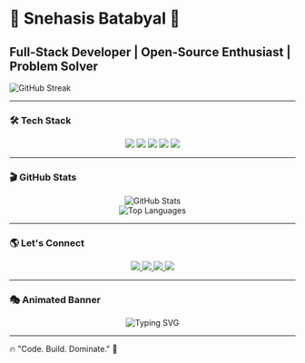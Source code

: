 # 🚀 Snehasis Batabyal 🚀

## Full-Stack Developer | Open-Source Enthusiast | Problem Solver

![GitHub Streak](https://streak-stats.demolab.com?user=Snehasis-007&theme=tokyonight_duo&hide_border=true)

---

### 🛠 Tech Stack  
<p align="center">
  <img src="https://img.shields.io/badge/C-00599C?style=for-the-badge&logo=c&logoColor=white"/>
  <img src="https://img.shields.io/badge/C++-00599C?style=for-the-badge&logo=cplusplus&logoColor=white"/>
  <img src="https://img.shields.io/badge/JavaScript-F7DF1E?style=for-the-badge&logo=javascript&logoColor=black"/>
  <img src="https://img.shields.io/badge/React-61DAFB?style=for-the-badge&logo=react&logoColor=black"/>
  <img src="https://img.shields.io/badge/Git-F05032?style=for-the-badge&logo=git&logoColor=white"/>
</p>

---

### 🎬 GitHub Stats  
<p align="center">
  <img src="https://github-readme-stats.vercel.app/api?username=Snehasis-007&show_icons=true&theme=tokyonight&hide_border=true&count_private=true&include_all_commits=true" alt="GitHub Stats"/>
  <br>
  <img src="https://github-readme-stats.vercel.app/api/top-langs/?username=Snehasis-007&layout=compact&theme=tokyonight&hide_border=true" alt="Top Languages"/>
</p>

---

### 🌎 Let's Connect  
<p align="center">
  <a href="https://github.com/Snehasis-007">
    <img src="https://img.shields.io/badge/GitHub-000000?style=for-the-badge&logo=github&logoColor=white"/>
  </a>
  <a href="https://x.com/rahul2batabyal?s=21">
    <img src="https://img.shields.io/badge/Twitter-1DA1F2?style=for-the-badge&logo=twitter&logoColor=white"/>
  </a>
  <a href="https://www.linkedin.com/in/snehasis-batabyal-032ab5223/">
    <img src="https://img.shields.io/badge/LinkedIn-0077B5?style=for-the-badge&logo=linkedin&logoColor=white"/>
  </a>
  <a href="https://www.instagram.com/snehasis.batabyal.16/">
    <img src="https://img.shields.io/badge/Instagram-E4405F?style=for-the-badge&logo=instagram&logoColor=white"/>
  </a>
</p>

---

### 🎭 Animated Banner  
<p align="center">
  <img src="https://readme-typing-svg.herokuapp.com?font=Fira+Code&size=22&pause=1000&color=FF5733&width=440&lines=Code+%7C+Build+%7C+Innovate;Always+Learning+New+Tech;Open-Source+Contributor" alt="Typing SVG">
</p>

---

🔥 "Code. Build. Dominate." 🚀

